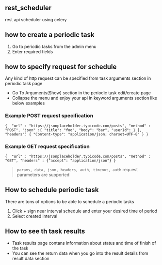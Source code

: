 ## rest_scheduler
rest api scheduler using celery

## how to create a periodic task

1. Go to periodic tasks from the admin menu
2. Enter required fields

## how to specify request for schedule

Any kind of http request can be specified from task arguments section in periodic task page

- Go To Arguments(Show) section in the periodic task edit/create page
- Collapse the menu and enjoy your api in keyword arguments section like below examples

### Example POST request specification

`{ 
"url" : "https://jsonplaceholder.typicode.com/posts",
"method" : "POST",
"json" :{
    "title": "foo",
    "body": "bar",
    "userId": 1
  },
"headers": {
    "Content-type": "application/json; charset=UTF-8"
  }
}`

### Example GET request specification

`{ 
"url" : "https://jsonplaceholder.typicode.com/posts",
"method" : "GET",
"headers" : {"accept": "application/json"}
}`

> `params, data, json, headers, auth, timeout, auth` request parameters are supported

## How to schedule periodic task

There are tons of options to be able to schedule a periodic tasks

1. Click + sign near interval schedule and enter your desired time of period
2. Select created interval

## How to see th task results

- Task results page contans information about status and time of finish of the task
- You can see the return data when you go into the result details from result data section
